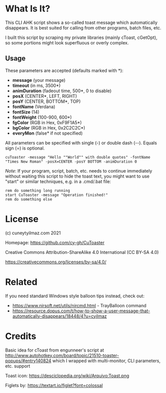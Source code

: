 # What Is It?

This CLI AHK script shows a so-called toast message which automatically disappears.
It is best suited for calling from other programs, batch files, etc.

I built this script by scraping my private libraries (mainly cToast, cGetOpt),
so some portions might look superfluous or overly complex.

## Usage

These parameters are accepted (defaults marked with *):

* **message** (your message)
* **timeout** (in ms, 3500*)
* **animDuration** (fadeout time, 500*, 0 to disable)
* **posX** (CENTER*, LEFT, RIGHT)
* **posY** (CENTER, BOTTOM*, TOP)
* **fontName** (Verdana)
* **fontSize** (14)
* **fontWeight** (100-900, 600*)
* **fgColor** (RGB in Hex, 0xF9F1A5*)
* **bgColor** (RGB in Hex, 0x2C2C2C*)
* **everyMon** (false* if not specified)

All parameters can be specified with single (-) or double dash (--). Equals sign (=) is optional.

```batch
cuToaster -message "Hello ""World"" with double quotes" -fontName "Times New Roman" -posX=CENTER -posY BOTTOM -animDuration 0
```

*Note*: If your program, script, batch, etc. needs to continue immediately
without waiting this script to hide the toast text, you might want to use
"start" or similar techniques, e.g. in a .cmd/.bat file:

```batch
rem do something long running
start CuToaster -message "Operation finished!"
rem do something else
```

# License

(c) cuneytyilmaz.com 2021

Homepage: https://github.com/cy-gh/CuToaster

Creative Commons Attribution-ShareAlike 4.0 International (CC BY-SA 4.0)

https://creativecommons.org/licenses/by-sa/4.0/

# Related

If you need standard Windows style balloon tips instead, check out:

* https://www.nirsoft.net/utils/nircmd.html - TrayBalloon command
* https://resource.dopus.com/t/how-to-show-a-user-message-that-automatically-disappears/18448/4?u=cyilmaz

# Credits

Basic idea for cToast from engunneer's script at http://www.autohotkey.com/board/topic/21510-toaster-popups/#entry140824
which I wrapped with multi-monitor, CLI parameters, etc. support

Toast icon: https://desciclopedia.org/wiki/Arquivo:Toast.png

Figlets by: https://textart.io/figlet?font=colossal
